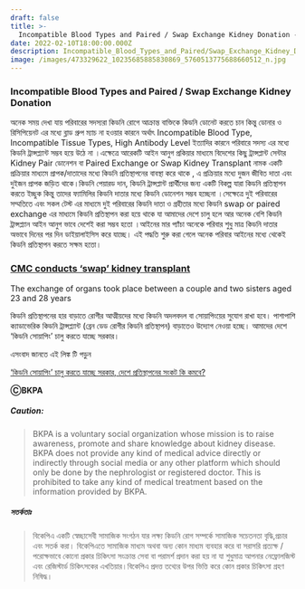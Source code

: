 ```yaml
---
draft: false
title: >-
  Incompatible Blood Types and Paired / Swap Exchange Kidney Donation - কিডনি সোয়াপিং
date: 2022-02-10T18:00:00.000Z
description: Incompatible_Blood_Types_and_Paired/Swap_Exchange_Kidney_Donation
image: /images/473329622_10235685885830869_5760513775688660512_n.jpg
---
```


### Incompatible Blood Types and Paired / Swap Exchange Kidney Donation

অনেক সময় দেখা যায় পরিবারের সদস্যরা কিডনি রোগে আক্রান্ত বাক্তিকে কিডনি ডোনেট করতে চান কিন্তু ডোনার ও রিসিপিয়েনট এর মধ্যে ব্লাড গ্রুপ ম্যাচ না হওয়ার কারনে অর্থাৎ Incompatible Blood Type, Incompatible Tissue Types, High Antibody Level ইত্যাদির কারনে পরিবারে সদস্য এর মধ্যে কিডনি ট্রান্সপ্ল্যান্ট সম্ভব হয়ে উঠে না ।এক্ষেত্রে আরেকটি আইন আনুগ প্রকিয়ার মাধ্যমে বিদেশের কিছু ট্রান্সপ্লান্ট সেন্টার Kidney Pair ডোনেশন বা Paired Exchange or Swap Kidney Transplant নামক একটি প্রক্রিয়ার মাধ্যমে প্রাপক/দাতাদের মধ্যে কিডনি প্রতিস্থাপনের বাবস্থা করে থাকে , এ প্রক্রিয়ার মধ্যে দুজন জীবিত দাতা এবং দুইজন প্রাপক জড়িত থাকে।কিডনি পেয়ারড দান, কিডনি ট্রান্সপ্লান্ট প্রার্থীদের জন্য একটি বিকল্প যারা কিডনি প্রতিস্থাপন করতে ইচ্ছুক কিন্তু তাদের ফ্যামিলির কিডনি দাতার মধ্যে কিডনি ডোনেশন সম্ভব হচ্ছেনা ।সেক্ষেত্রে দুই পরিবারের সম্মতিতে এবং সকল টেস্ট এর মাধ্যমে দুই পরিবারের কিডনি দাতা ও গ্রহীতার মধ্যে কিডনি swap or paired exchange এর মাধ্যমে কিডনি প্রতিস্থাপন করা হয়ে থাকে যা আমাদের দেশে চালু হলে আর অনেক বেশি কিডনি ট্রান্সপ্ল্যান আইন আনুগ ভাবে দেশেই করা সম্ভব হতো ।আইনের মার প্যাঁচা অনেকে পরিবার শুধু মাত্র কিডনি দাতার অভাবে দিনের পর দিন ডাইয়ালাইসিস করে যাচ্ছে। এই পদ্ধতি শুরু করা গেলে অনেক পরিবার আইনের মধ্যে থেকেই কিডনি প্রতিস্থাপন করতে সক্ষম হতো।

### [CMC conducts ‘swap’ kidney transplant](https://www.thehindu.com/news/national/tamil-nadu/cmc-conducts-swap-kidney-transplant/article19217039.ece)

The exchange of organs took place between a couple and two sisters aged 23 and 28 years

কিডনি প্রতিস্থাপনের হার বাড়াতে রোগীর আত্মীয়দের মধ্যে কিডনি অদলবদল বা সোয়াপিংয়ের সুযোগ রাখা হবে। পাশাপাশি ক্যাডাভেরিক কিডনি ট্রান্সপ্ল্যান্ট (ব্রেন ডেড রোগীর কিডনি প্রতিস্থাপন) বাড়াতেও উদ্যোগ নেওয়া হচ্ছে।   আমাদের দেশে ‘কিডনি সোয়াপিং’ চালু করতে যাচ্ছে সরকার।

এসংবাদ জানতে এই  লিঙ্ক টি পড়ুন

[‘কিডনি সোয়াপিং’ চালু করতে যাচ্ছে সরকার, দেশে প্রতিস্থাপনের সংকট কি কমবে?](https://www.tbsnews.net/bangla/bangladesh/news-details-320956)

**ⒸBKPA**

##### **Caution:**

> BKPA is a voluntary social organization whose mission is to raise awareness, promote and share knowledge about kidney disease. BKPA does not provide any kind of medical advice directly or indirectly through social media or any other platform which should only be done by the nephrologist or registered doctor. This is prohibited to take any kind of medical treatment based on the information provided by BKPA.

##### **সতর্কতাঃ**

> বিকেপিএ একটি স্বেচ্ছাসেবী সামাজিক সংগঠন যার লক্ষ্য কিডনি রোগ সম্পর্কে সামাজিক সচেতনতা বৃদ্ধি,প্রচার এবং সতর্ক করা। বিকেপিএতে সামাজিক মাধ্যম অথবা অন্য কোন মাধ্যম ব্যবহার করে বা সরাসরি প্রত্যক্ষ / পরোক্ষভাবে কোনো প্রকার চিকিৎসা সংক্রান্ত সেবা বা পরামর্শ প্রদান করা হয় না যা শুধুমাত্র আপনার নেফ্রোলজিস্ট এবং রেজিস্টার্ড চিকিৎসকের এখতিয়ার।বিকেপিএ প্রদত্ত তথ্যের উপর ভিত্তি করে কোন প্রকার চিকিৎসা গ্রহণ নিষিদ্ধ।
